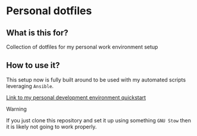 # Personal dotfiles

## What is this for?

Collection of dotfiles for my personal work environment setup

## How to use it?

This setup now is fully built around to be used with my automated scripts leveraging `Ansible`.

[Link to my personal development environment quickstart](https://github.com/GabrielDCelery/personal-dev-environment-quickstart)

> [!WARNING]
> If you just clone this repository and set it up using something `GNU Stow` then it is likely not going to work properly.
